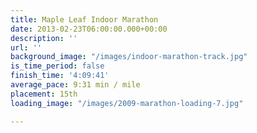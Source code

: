 ```yaml
---
title: Maple Leaf Indoor Marathon
date: 2013-02-23T06:00:00.000+00:00
description: ''
url: ''
background_image: "/images/indoor-marathon-track.jpg"
is_time_period: false
finish_time: '4:09:41'
average_pace: 9:31 min / mile
placement: 15th
loading_image: "/images/2009-marathon-loading-7.jpg"

---
```

